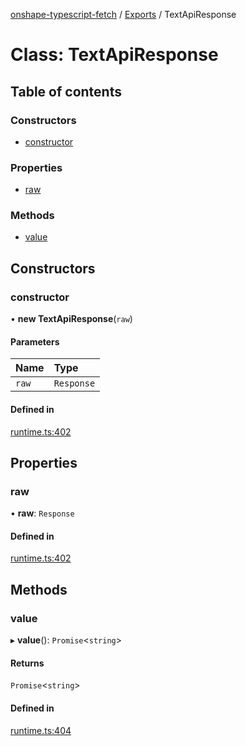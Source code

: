 [onshape-typescript-fetch](../README.md) / [Exports](../modules.md) / TextApiResponse

# Class: TextApiResponse

## Table of contents

### Constructors

- [constructor](TextApiResponse.md#constructor)

### Properties

- [raw](TextApiResponse.md#raw)

### Methods

- [value](TextApiResponse.md#value)

## Constructors

### constructor

• **new TextApiResponse**(`raw`)

#### Parameters

| Name | Type |
| :------ | :------ |
| `raw` | `Response` |

#### Defined in

[runtime.ts:402](https://github.com/toebes/onshape-typescript-fetch/blob/3e11ae1/runtime.ts#L402)

## Properties

### raw

• **raw**: `Response`

#### Defined in

[runtime.ts:402](https://github.com/toebes/onshape-typescript-fetch/blob/3e11ae1/runtime.ts#L402)

## Methods

### value

▸ **value**(): `Promise`<`string`\>

#### Returns

`Promise`<`string`\>

#### Defined in

[runtime.ts:404](https://github.com/toebes/onshape-typescript-fetch/blob/3e11ae1/runtime.ts#L404)
